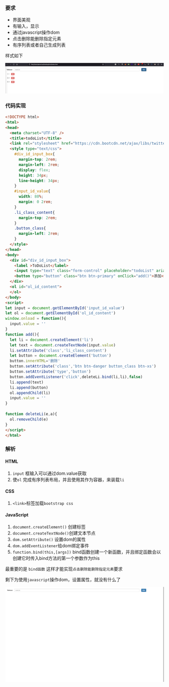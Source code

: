### 要求

- 界面美观
- 有输入，显示
- 通过javascript操作dom
- 点击删除能删除指定元素
- 有序列表或者自己生成列表

样式如下

![image-20230619101833477](01.通过bootstrap完成简单的todolist.assets/image-20230619101833477.png)

### 代码实现

```html
<!DOCTYPE html>
<html>
<head>
  <meta charset="UTF-8" />
  <title>todoList</title>
  <link rel="stylesheet" href="https://cdn.bootcdn.net/ajax/libs/twitter-bootstrap/3.4.1/css/bootstrap.min.css" integrity="sha384-HSMxcRTRxnN+Bdg0JdbxYKrThecOKuH5zCYotlSAcp1+c8xmyTe9GYg1l9a69psu" crossorigin="anonymous">
  <style type="text/css">
    #div_id_input_box{
      margin-top: 2rem;
      margin-left: 2rem;
      display: flex;
      height: 34px;
      line-height: 34px;
    }
    #input_id_value{
      width: 80%;
      margin: 0 2rem;
    }
    .li_class_content{
      margin-top: 2rem;
    }
    .button_class{
      margin-left: 2rem;
    }
  </style>
</head>
<body>
  <div id="div_id_input_box">
    <label >ToDoList</label>
    <input type="text" class="form-control" placeholder="todoList" aria-describedby="basic-addon1" id="input_id_value">
    <button type="button" class="btn btn-primary" onClick="add()">添加</button>
  </div>
  <ol id="ol_id_content">
  </ol>
</body>
<script>
let input = document.getElementById('input_id_value')
let ol = document.getElementById('ol_id_content')
window.onload = function(){
  input.value = ''
}
function add(){
  let li = document.createElement('li')
  let text = document.createTextNode(input.value)
  li.setAttribute('class','li_class_content')
  let button = document.createElement('button')
  button.innerHTML='删除'
  button.setAttribute('class','btn btn-danger button_class btn-xs')
  button.setAttribute('type','button')
  button.addEventListener('click',deleteLi.bind(li,li),false)
  li.append(text)
  li.append(button)
  ol.appendChild(li)
  input.value = ''
}

function deleteLi(e,a){
  ol.removeChild(e)
}
</script>
</html>
```

### 解析

#### HTML

1. `input` 框输入可以通过dom.value获取
2. 使`ol` 完成有序列表布局，并且使用其作为容器，来装载`li`

#### CSS

1. `<link>`标签加载`bootstrap css`

#### JavaScript

1. `document.createElement()` 创建标签
2. `document.createTextNode()`创建文本节点
3. `dom.setAttribute()` 设置dom的属性
4. `dom.addEventListener`给dom绑定事件
5. `function.bind(this,[args])` bind函数创建一个新函数，并且绑定函数会以创建它时传入bind方法的第一个参数作为this

最重要的是 `bind函数` 这样才能实现`点击删除能删除指定元素`要求

剩下为使用`javascript`操作dom，设置属性，就没有什么了

![demo_1](01.通过bootstrap完成简单的todolist.assets/demo_1.gif)



